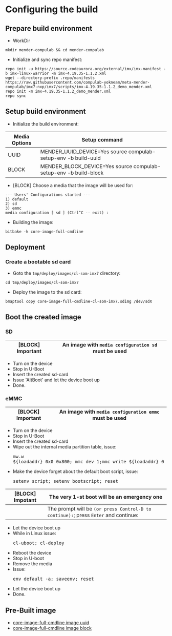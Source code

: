 # Configuring the build

## Prepare build environment

* WorkDir
```
mkdir mender-compulab && cd mender-compulab
```
* Initialize and sync repo manifest:
```
repo init -u https://source.codeaurora.org/external/imx/imx-manifest -b imx-linux-warrior -m imx-4.19.35-1.1.2.xml
wget --directory-prefix .repo/manifests https://raw.githubusercontent.com/compulab-yokneam/meta-mender-compulab/imx7-nxp/imx7/scripts/imx-4.19.35-1.1.2_demo_mender.xml
repo init -m imx-4.19.35-1.1.2_demo_mender.xml
repo sync
```

## Setup build environment
* Initialize the build environment:

Media Options | Setup command |
--- | --- |
UUID|MENDER_UUID_DEVICE=Yes source compulab-setup-env -b build-uuid|
BLOCK|MENDER_BLOCK_DEVICE=Yes source compulab-setup-env -b build-block|

* [BLOCK] Choose a media that the image will be used for:
```
--- Users' Configurations started ---
1) default
2) sd
3) emmc
media configuration [ sd ] (Ctrl^C -- exit) :
```

* Building the image:
```
bitbake -k core-image-full-cmdline
```

## Deployment
### Create a bootable sd card
* Goto the `tmp/deploy/images/cl-som-imx7` directory:
```
cd tmp/deploy/images/cl-som-imx7
```

* Deploy the image to the sd card:
```
bmaptool copy core-image-full-cmdline-cl-som-imx7.sdimg /dev/sdX
```

## Boot the created image
### SD

[BLOCK] Important | An image with `media configuration sd` must be used |
--- | --- |

* Turn on the device
* Stop in U-Boot
* Insert the created sd-card
* Issue 'AltBoot' and let the device boot up
* Done.

### eMMC

[BLOCK] Important | An image with `media configuration emmc` must be used |
--- | --- |

* Turn on the device
* Stop in U-Boot
* Insert the created sd-card
* Wipe out the internal media partition table, issue:<pre>mw.w ${loadaddr} 0x0 0x800; mmc dev 1;mmc write ${loadaddr} 0 0x4</pre>
* Make the device forget about the default boot script, issue:<pre>setenv script; setenv bootscript; reset</pre>

[BLOCK] Impotant | The very 1-st boot will be an emergency one
--- | --- |
| | The prompt will be `(or press Control-D to continue):`; press `Enter` and continue:


* Let the device boot up
* While in Linux issue:<pre>cl-uboot; cl-deploy</pre>
* Reboot the device
* Stop in U-boot
* Remove the media
* Issue:<pre>env default -a; saveenv; reset</pre>
* Let the device boot up
* Done.

## Pre-Built image
* [core-image-full-cmdline image  uuid](https://drive.google.com/file/d/1uFMYmxD7_7UMZkD1bsfrwK09v0ViwYsZ/view?usp=sharing)
* [core-image-full-cmdline image block](https://drive.google.com/file/d/1qRE747jViclcezYrbMr5GVdeaPgw4fo4/view?usp=sharing)
